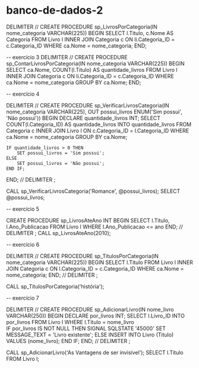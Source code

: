 ﻿# banco-de-dados-2
DELIMITER //
CREATE PROCEDURE sp_LivrosPorCategoria(IN nome_categoria VARCHAR(225))
BEGIN
	SELECT l.Titulo, c.Nome AS Categoria
    FROM Livro l
    INNER JOIN Categoria c ON li.Categoria_ID = c.Categoria_ID
    WHERE ca.Nome = nome_categoria;
END;

-- exercício 3
DELIMITER //
CREATE PROCEDURE sp_ContarLivrosPorCategoria(IN nome_categoria VARCHAR(225))
BEGIN
	SELECT ca.Nome, COUNT(l.Titulo) AS quantidade_livros
    FROM Livro l
    INNER JOIN Categoria c ON li.Categoria_ID = c.Categoria_ID
    WHERE ca.Nome = nome_categoria
    GROUP BY ca.Nome;
END;

-- exercício 4

DELIMITER //
CREATE PROCEDURE sp_VerificarLivrosCategoria(IN nome_categoria VARCHAR(225), OUT possui_livros ENUM('Sim possui', 'Não possui'))
BEGIN
    DECLARE quantidade_livros INT;
	SELECT COUNT(l.Categoria_ID) AS quantidade_livros
    INTO quantidade_livros
    FROM Categoria c
    INNER JOIN Livro l ON c.Categoria_ID = l.Categoria_ID
    WHERE ca.Nome = nome_categoria
    GROUP BY ca.Nome;
   
    IF quantidade_livros > 0 THEN
		SET possui_livros = 'Sim possui';
	ELSE
		SET possui_livros = 'Não possui';
	END IF;
END;
//
DELIMITER ;

CALL sp_VerificarLivrosCategoria('Romance', @possui_livros);
SELECT @possui_livros;


-- exercício 5

CREATE PROCEDURE sp_LivrosAteAno INT
BEGIN
    SELECT  l.Titulo, l.Ano_Publicacao
    FROM Livro l
    WHERE l.Ano_Publicacao <= ano
END;
//
DELIMITER ;
CALL sp_LivrosAteAno(2010);

-- exercício 6

DELIMITER //
CREATE PROCEDURE sp_TitulosPorCategoria(IN nome_categoria VARCHAR(225))
BEGIN
	SELECT l.Titulo
    FROM Livro l
    INNER JOIN Categoria c ON l.Categoria_ID = c.Categoria_ID
    WHERE ca.Nome = nome_categoria;
END;
//
DELIMITER ;

CALL sp_TitulosPorCategoria('história');

-- exercício 7

DELIMITER //
CREATE PROCEDURE sp_AdicionarLivro(IN nome_livro VARCHAR(250))
BEGIN
	DECLARE por_livros INT;
    SELECT l.Livro_ID 
    INTO por_livros
    FROM Livro l
    WHERE l.Titulo = nome_livro   
    IF por_livros IS NOT NULL THEN
		SIGNAL SQLSTATE '45000'
		SET MESSAGE_TEXT = 'Livro existente';
	ELSE
		INSERT INTO Livro (Titulo)
		VALUES (nome_livro);
	END IF;
END;
//
DELIMITER ;

CALL sp_AdicionarLivro('As Vantagens de ser invisível');
SELECT l.Titulo FROM Livro l;
